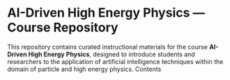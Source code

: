 # AI-Driven High Energy Physics — Course Repository

This repository contains curated instructional materials for the course **AI-Driven High Energy Physics**, designed to introduce students and researchers to the application of artificial intelligence techniques within the domain of particle and high energy physics.
Contents
